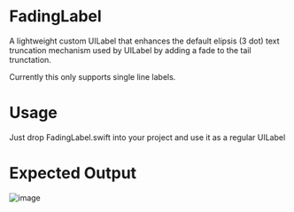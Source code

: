 # FadingLabel
A lightweight custom UILabel that enhances the default elipsis (3 dot) text truncation mechanism used by UILabel by adding a fade to the tail trunctation.

Currently this only supports single line labels.

# Usage
Just drop FadingLabel.swift into your project and use it as a regular UILabel

# Expected Output
![image](https://user-images.githubusercontent.com/80219691/150467752-62f026c3-9fac-436d-b3d9-894e9609c8c5.png)


